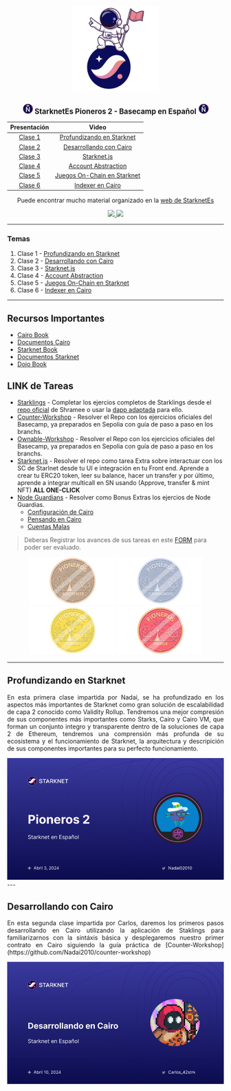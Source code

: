 <div align="center">
  <img src="/assets/Pioneros2.png" style="width: 200px">
  <h1 style="font-size: larger;">
    <img src="/assets/StarknetEs2.png" width="25">
    <strong>StarknetEs Pioneros 2 - Basecamp en Español</strong> 
    <img src="/assets/StarknetEs2.png" width="25">
  </h1>
</div>

<div align="center">
     
|                                                  Presentación                                                   |             Video             |
| :-------------------------------------------------------------------------------------------------------------: | :---------------------------: 
| [Clase 1](https://docs.google.com/presentation/d/140NaJyo6hkb1qqLM3Rne2OTT7O3IxMpR5If2tpXQQKI/edit?usp=sharing) | [Profundizando en Starknet]() |
[Clase 2](https://docs.google.com/presentation/d/1eLnU-6kbbUGdIbZ5oFZ9wMqYYFs_ioMYkm74hfxO9_4/edit?usp=sharing) | [Desarrollando con Cairo]()
[Clase 3](https://docs.google.com/presentation/d/1tBhA4hHw-5vZ9B6LtqWCm7hI8HRX8E8wxlm0-XZH5iU/edit?usp=sharing) | [Starknet.js]()
[Clase 4](https://docs.google.com/presentation/d/19VohvgxOTL2VNBdxU8DDRtjtJFRyPjCflD2e0-XykNE/edit?usp=sharing) | [Account Abstraction]()
[Clase 5](https://docs.google.com/presentation/d/1jQhKN4BHEblx5BNj3q4SXGxhFXHdcRezDBGzotJSypA/edit?usp=sharing) | [Juegos On-Chain en Starknet]()
[Clase 6](https://docs.google.com/presentation/d/16bQliB_QmyhkMo4FnMbVBYw-d3gMeyFqXovbqhEfkSg/edit?usp=sharing)| [Indexer en Cairo]()


Puede encontrar mucho material organizado en la [web de StarknetEs](https://starknet-es.vercel.app/)


</div>
<p align="center">
    <a href="https://starknet-es.vercel.app/">
        <img src="https://img.shields.io/badge/impartido por-StarknetEs-navy">
    </a>
        <a href="https://www.starknet.io/en">
        <img src="https://img.shields.io/badge/patrocinado por-Starknet Foundation-purple">
    </a>
</p>

---

### Temas

<ol>
    <li>Clase 1 - <a href="#Profundizando en Starknet">Profundizando en Starknet</a>
    </li>
    <li>Clase 2 - <a href="#Desarrollando con Cairo">Desarrollando con Cairo</a>
    </li>
    <li>Clase 3 - <a href="#Starknet.js">Starknet.js</a>
    </li>
    <li>Clase 4 - <a href="#Account Abstraction">Account Abstraction</a>
    </li>
    <li>Clase 5 - <a href="#Juegos On-Chain en Starknet">Juegos On-Chain en Starknet</a>
    </li>
    <li>Clase 6 - <a href="#Indexer en Cairo">Indexer en Cairo</a>
    </li>
</ol>

---
## Recursos Importantes

- [Cairo Book](https://book.cairo-lang.org)
- [Documentos Cairo](https://docs.cairo-lang.org/)
- [Starknet Book](https://book.starknet.io)
- [Documentos Starknet](https://docs.starknet.io/documentation/)
- [Dojo Book](https://book.dojoengine.org/)

## LINK de Tareas

- [Starklings](https://starklings.app/) - Completar los ejercios completos de Starklings desde el [repo oficial](https://github.com/shramee/starklings-cairo1) de Shramee o usar la [dapp adaptada](https://starklings.app/) para ello.
- [Counter-Workshop](https://github.com/Nadai2010/counter-workshop) - Resolver el Repo con los ejercicios oficiales del Basecamp, ya preparados en Sepolia con guía de paso a paso en los branchs.
- [Ownable-Workshop](https://github.com/Nadai2010/ownable-workshop) - Resolver el Repo con los ejercicios oficiales del Basecamp, ya preparados en Sepolia con guía de paso a paso en los branchs.
- [Starknet.js](https://github.com/Starknet-Es/starknetJS-clase) - Resolver el repo como tarea Extra sobre interactuar con los SC de Starlnet desde tu UI e integración en tu Front end. Aprende a crear tu ERC20 token, leer su balance, hacer un transfer y por último, aprende a integrar multicall en SN usando (Approve, transfer & mint NFT) **ALL ONE-CLICK** 
- [Node Guardians]() - Resolver como Bonus Extras los ejercios de Node Guardias.
  - [Configuración de Cairo](https://nodeguardians.io/dev-hub?s=devhub-campaigns&sc=starting-cairo)
  - [Pensando en Cairo](https://nodeguardians.io/dev-hub?s=devhub-campaigns&sc=cairo-thinking)
  - [Cuentas Malas](https://nodeguardians.io/dev-hub?s=devhub-campaigns&sc=bad-accounts)
  

> Deberas Registrar los avances de sus tareas en este [FORM](https://docs.google.com/forms/d/1dCDPxsvDZ62Ov-H5bsZbHvK4eGhdafapOgeDertyI10/edit) para poder ser evaluado.
>

<div align="center">
<img src="/assets/Pioneros-1.png" width="200">
<img src="/assets/Pioneros-2.png" width="200">
<img src="/assets/Pioneros-3.png" width="200">
<img src="/assets/Pioneros-4.png" width="200">
</div>


---

<div align="justify">
    <h2 id="Profundizando en Starknet">Profundizando en Starknet</h2>
    <p>En esta primera clase impartida por Nadai, se ha profundizado en los aspectos más importantes de Starknet como gran solución de escalabilidad de capa 2 conocido como Validity Rollup. Tendremos una mejor compresión de sus componentes más importantes como Starks, Cairo y Cairo VM, que forman un conjunto integro y transparente dentro de la soluciones de capa 2 de Ethereum, tendremos una comprensión más profunda de su ecosistema y el funcionamiento de Starknet, la arquitectura y descripición de sus componentes importantes para su perfecto funcionamiento.</p>
    </div>
    <div align="center">
    <img src="/assets/Pioneros2_Clase1.png"  width="600">

</div>
---
<div align="justify">
    <h2 id="Desarrollando con Cairo">Desarrollando con Cairo</h2>
    <p> En esta segunda clase impartida por Carlos, daremos los primeros pasos desarrollando en Cairo utilizando la aplicación de Staklings para familiarizarnos con la sintáxis básica y desplegaremos nuestro primer contrato en Cairo siguiendo la guía práctica de [Counter-Workshop](https://github.com/Nadai2010/counter-workshop)</p> 
    </div>
    <div align="center">
    <img src="/assets/Pioneros2_Clase2.png"  width="600">
